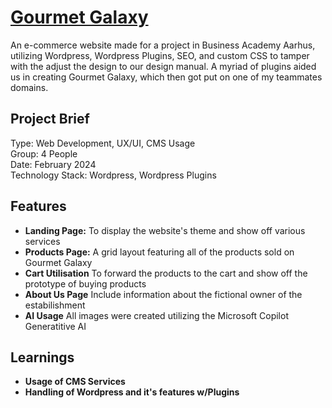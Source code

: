 # [Gourmet Galaxy](https://e-commerce.mila-hristova.com/)
An e-commerce website made for a project in Business Academy Aarhus, utilizing Wordpress, Wordpress Plugins, SEO, and custom CSS to tamper with the adjust the design to our design manual. A myriad of plugins aided us in creating Gourmet Galaxy, which then got put on one of my teammates domains.

<h2>Project Brief</h2>
Type: Web Development, UX/UI, CMS Usage <br>
Group: 4 People <br>
Date: February 2024 <br>
Technology Stack: Wordpress, Wordpress Plugins <br>

<h2>Features</h2>
<ul>
    <li><strong>Landing Page:</strong> To display the website's theme and show off various services </li>
    <li><strong>Products Page:</strong> A grid layout featuring all of the products sold on Gourmet Galaxy</li>
    <li><strong>Cart Utilisation</strong> To forward the products to the cart and show off the prototype of buying products </li>
    <li><strong>About Us Page</strong> Include information about the fictional owner of the estabilishment</li>
    <li><strong>AI Usage</strong> All images were created utilizing the Microsoft Copilot Generatitive AI</li>
</ul>

<h2>Learnings</h2>
<ul>
    <li><strong>Usage of CMS Services</li>
    <li><strong>Handling of Wordpress and it's features w/Plugins</li>
    
</ul>
